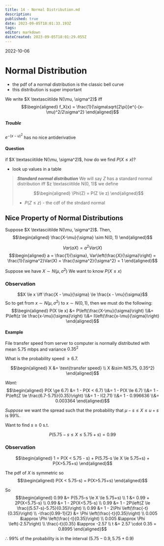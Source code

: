 ```yaml
---
title: 14 - Normal Distribution.md
description: 
published: true
date: 2023-09-05T18:01:33.193Z
tags: 
editor: markdown
dateCreated: 2023-09-05T18:01:29.055Z
---
```


2022-10-06

# Normal Distribution
- the pdf of a normal distribution is the classic bell curve
- this distribution is super important

We write $X \textasciitilde N(\mu, \sigma^2)$ iff
$$\begin{aligned}
	f_X(x) = \frac{1}{\sigma\sqrt{2\pi}}e^{-(x-\mu)^2/2\sigma^2}
\end{aligned}$$

##### Trouble
$e^{-(x-u)^2}$ has no nice antiderivative

#### Question
if $X \textasciitilde N(\mu, \sigma^2)$, how do we find $P(X \le x)$?
- look up values in a table

> ***Standard normal distribution***
> We will say $Z$ has a standard normal distribution iff $z \textasciitilde N(0, 1)$ we define
> 
> $$\begin{aligned}
> 	\Phi(Z) = P(Z \le z)
> \end{aligned}$$
> - $P(Z \le z)$ - the cdf of the stndard normal

## Nice Property of Normal Distributions
Suppose $X \textasciitilde N(\mu, \sigma^2)$. Then,
$$\begin{aligned}
	\frac{X-\mu}{\sigma} \sim N(0, 1)
\end{aligned}$$

$$Var(aX) = a^2 Var(X)$$
$$\begin{aligned}
	a = \frac{1}{\sigma}, Var\left(\frac{X}{\sigma}\right) = \frac{1}{\sigma^2}Var(X) = \frac{\sigma^2}{\sigma^2} = 1
\end{aligned}$$

Suppose we have $X \sim N(\mu, \sigma^2)$
We want to know $P(X \le x)$

### Observation
$$X \le x \iff \frac{X - \mu}{\sigma} \le \frac{x - \mu}{\sigma}$$
So to get from $x \sim N(\mu, \sigma^2)$ to $x\sim N(0, 1)$, then we must do the following:
$$\begin{aligned}
	P(X \le x) 
	&=
    	P\left(\frac{X-\mu}{\sigma}\right)
    \\&=
        P\left(z \le \frac{x-\mu}{\sigma}\right)
    \\&=
        I\left(\frac{x-\mu}{\sigma}\right)
\end{aligned}$$

#### Example
File transfer speed from server to computer is normally distributed with mean 5.75 mbps and variance $0.35^2$

What is the probability speed $\ge 6.7$.

$$\begin{aligned}
	X &= \text{transfer speed} \\
	X &\sim N(5.75, 0.35^2)
\end{aligned}$$

*Want:*
$$\begin{aligned}
	 P(X \ge 6.7)
	 &=
    	1 - P(X < 6.7)
	 \\&=
    	1 - P(X \le 6.7)
    \\&=
        1 - P\left(Z \le \frac{6.7-5.75}{0.35}\right)
    \\&=
        1 - I(2.71)
    \\&=
        1 - 0.996636
    \\&=
        0.003364
\end{aligned}$$


*Suppose* we want the spread such that the probability that $\mu - s \le X \le u+s$ is $99\%$.

Want to find $s \ge 0$ s.t.

$$P(5.75 - s \le X \le 5.75+s) = 0.99$$

### Observation
$$\begin{aligned}
	1 = P(X < 5.75 - s) + P(5.75-s \le X \le 5.75+s) + P(X>5.75+s)
\end{aligned}$$

The pdf of $X$ is symmetric so
$$\begin{aligned}
	P(X < 5.75-s) = P(X>5.75+s)
\end{aligned}$$

So
$$\begin{aligned}
    0.99 &= P(5.75-s \le X \le 5.75+s) \\
	1 &= 0.99 + 2P(X<5.75-s) \\
	0.99 &= 1 - 2P(X<5.75-s) \\
	0.99 &= 1 - 2P\left(Z \le \frac{(5.57-s)-5.75}{0.35}\right) \\
	0.99 &= 1 - 2\Phi \left(\frac{-t}{0.35}\right) \\
	-\frac{0.99-1}{2} &= \Phi \left(\frac{-t}{0.35}\right) \\
	0.005 &\approx \Phi \left(\frac{-t}{0.35}\right) \\
	0.005 &\approx \Phi \left(-2.57\right) \\
	\frac{-t}{0.35} &\approx -2.57 \\
	t &= 2.57 \cdot 0.35 = 0.8995
\end{aligned}$$

$\therefore$ 99% of the probability is in the interval $(5.75-0.9, 5.75+0.9)$

